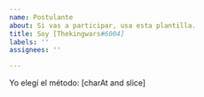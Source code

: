 ```yaml
---
name: Postulante
about: Si vas a participar, usa esta plantilla.
title: Soy [Thekingwars#6004]
labels: ''
assignees: ''

---
```


Yo elegí el método: [charAt and slice]
